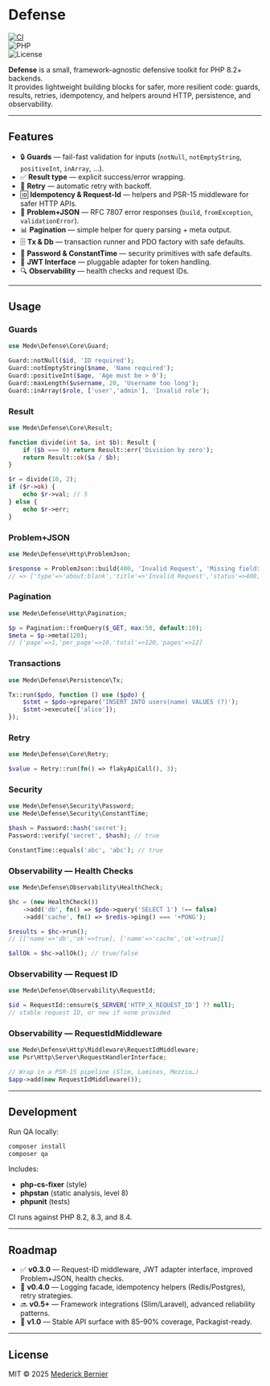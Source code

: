 # Defense

[![CI](https://github.com/MederickBernier/Defense/actions/workflows/ci.yml/badge.svg)](https://github.com/MederickBernier/Defense/actions)  
![PHP](https://img.shields.io/badge/PHP-8.2%20|%208.3%20|%208.4-blue)  
![License](https://img.shields.io/badge/license-MIT-green)

**Defense** is a small, framework-agnostic defensive toolkit for PHP 8.2+ backends.  
It provides lightweight building blocks for safer, more resilient code: guards, results, retries, idempotency, and helpers around HTTP, persistence, and observability.

---

## Features

- 🔒 **Guards** — fail-fast validation for inputs (`notNull`, `notEmptyString`, `positiveInt`, `inArray`, …).
- ✅ **Result type** — explicit success/error wrapping.
- 🔁 **Retry** — automatic retry with backoff.
- 🆔 **Idempotency & Request-Id** — helpers and PSR-15 middleware for safer HTTP APIs.
- 📄 **Problem+JSON** — RFC 7807 error responses (`build`, `fromException`, `validationError`).
- 📊 **Pagination** — simple helper for query parsing + meta output.
- 🗄️ **Tx & Db** — transaction runner and PDO factory with safe defaults.
- 🔑 **Password & ConstantTime** — security primitives with safe defaults.
- 🔐 **JWT Interface** — pluggable adapter for token handling.
- 🔍 **Observability** — health checks and request IDs.

---

## Usage

### Guards

```php
use Mede\Defense\Core\Guard;

Guard::notNull($id, 'ID required');
Guard::notEmptyString($name, 'Name required');
Guard::positiveInt($age, 'Age must be > 0');
Guard::maxLength($username, 20, 'Username too long');
Guard::inArray($role, ['user','admin'], 'Invalid role');
```

### Result

```php
use Mede\Defense\Core\Result;

function divide(int $a, int $b): Result {
    if ($b === 0) return Result::err('Division by zero');
    return Result::ok($a / $b);
}

$r = divide(10, 2);
if ($r->ok) {
    echo $r->val; // 5
} else {
    echo $r->err;
}
```

### Problem+JSON

```php
use Mede\Defense\Http\ProblemJson;

$response = ProblemJson::build(400, 'Invalid Request', 'Missing field: email');
// => ['type'=>'about:blank','title'=>'Invalid Request','status'=>400,'detail'=>'Missing field: email']
```

### Pagination

```php
use Mede\Defense\Http\Pagination;

$p = Pagination::fromQuery($_GET, max:50, default:10);
$meta = $p->meta(120);
// ['page'=>1,'per_page'=>10,'total'=>120,'pages'=>12]
```

### Transactions

```php
use Mede\Defense\Persistence\Tx;

Tx::run($pdo, function () use ($pdo) {
    $stmt = $pdo->prepare('INSERT INTO users(name) VALUES (?)');
    $stmt->execute(['alice']);
});
```

### Retry

```php
use Mede\Defense\Core\Retry;

$value = Retry::run(fn() => flakyApiCall(), 3);
```

### Security

```php
use Mede\Defense\Security\Password;
use Mede\Defense\Security\ConstantTime;

$hash = Password::hash('secret');
Password::verify('secret', $hash); // true

ConstantTime::equals('abc', 'abc'); // true
```

### Observability — Health Checks

```php
use Mede\Defense\Observability\HealthCheck;

$hc = (new HealthCheck())
    ->add('db', fn() => $pdo->query('SELECT 1') !== false)
    ->add('cache', fn() => $redis->ping() === '+PONG');

$results = $hc->run();
// [['name'=>'db','ok'=>true], ['name'=>'cache','ok'=>true]]

$allOk = $hc->allOk(); // true/false
```

### Observability — Request ID

```php
use Mede\Defense\Observability\RequestId;

$id = RequestId::ensure($_SERVER['HTTP_X_REQUEST_ID'] ?? null);
// stable request ID, or new if none provided
```

### Observability — RequestIdMiddleware

```php
use Mede\Defense\Http\Middleware\RequestIdMiddleware;
use Psr\Http\Server\RequestHandlerInterface;

// Wrap in a PSR-15 pipeline (Slim, Laminas, Mezzio…)
$app->add(new RequestIdMiddleware());
```

---

## Development

Run QA locally:

```bash
composer install
composer qa
```

Includes:
- **php-cs-fixer** (style)
- **phpstan** (static analysis, level 8)
- **phpunit** (tests)

CI runs against PHP 8.2, 8.3, and 8.4.

---

## Roadmap

- ✅ **v0.3.0** — Request-ID middleware, JWT adapter interface, improved Problem+JSON, health checks.  
- 🚧 **v0.4.0** — Logging facade, idempotency helpers (Redis/Postgres), retry strategies.  
- 🔜 **v0.5+** — Framework integrations (Slim/Laravel), advanced reliability patterns.  
- 🎯 **v1.0** — Stable API surface with 85–90% coverage, Packagist-ready.

---

## License

MIT © 2025 [Mederick Bernier](https://github.com/MederickBernier)
